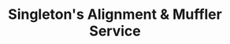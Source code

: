 ---
title: "Singleton's Alignment & Muffler Service"
url: /wetumpka/singletons-alignment-and-muffler-service/
shop: car repair
---
